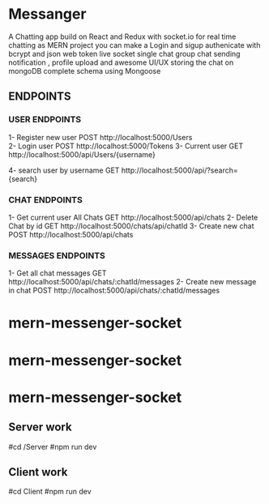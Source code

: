 # Messanger
A Chatting app build on React and Redux with socket.io for real time chatting as MERN project you can make a Login and sigup authenicate with bcrypt and json web token live socket single chat group chat sending notification , profile upload and awesome UI/UX storing the chat on mongoDB complete schema using Mongoose


## ENDPOINTS 

### USER ENDPOINTS

1- Register new user   POST   http://localhost:5000/Users  
2- Login user         POST   http://localhost:5000/Tokens
3- Current user  GET   http://localhost:5000/api/Users/{username}

4-  search user by username   GET  http://localhost:5000/api/?search={search}


<!-- 5- user by name find    GET  http://localhost:5000/auth/users/:userName -->

### CHAT  ENDPOINTS

1- Get current user All Chats      GET   http://localhost:5000/api/chats
2- Delete Chat by id     GET   http://localhost:5000/chats/api/chatId
3- Create new chat        POST  http://localhost:5000/api/chats


###  MESSAGES ENDPOINTS


1- Get all chat messages    GET   http://localhost:5000/api/chats/:chatId/messages
2- Create new message in chat     POST  http://localhost:5000/api/chats/:chatId/messages


# mern-messenger-socket
# mern-messenger-socket
# mern-messenger-socket




##  Server work   

 #cd /Server
 #npm run dev


 ##  Client work

 #cd Client
 #npm run dev
